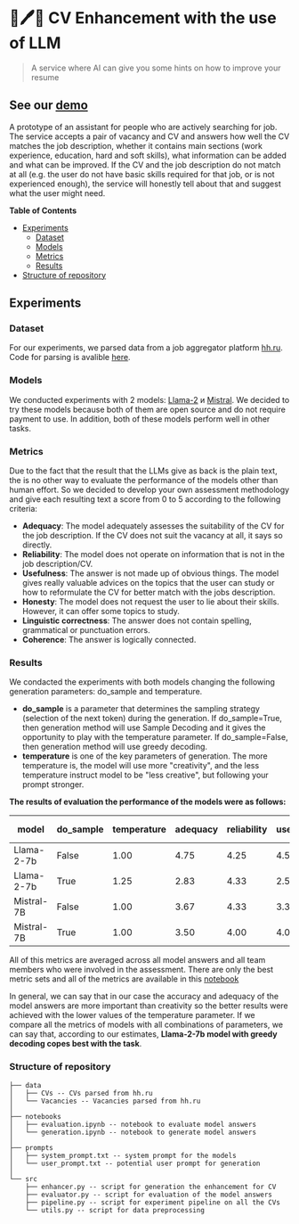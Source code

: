 # 📄🖊️🤖 CV Enhancement with the use of LLM
> A service where AI can give you some hints on how to improve your resume
## See our [demo](https://a3df6739d4e3d3b8eb.gradio.live)
A prototype of an assistant for people who are actively searching for job. The service accepts a pair of vacancy and CV and answers how well the CV matches the job description, whether it contains main sections (work experience, education, hard and soft skills), what information can be added and what can be improved. If the CV and the job description do not match at all (e.g. the user do not have basic skills required for that job, or is not experienced enough), the service will honestly tell about that and suggest what the user might need.

**Table of Contents**
- [Experiments](#experiments)
  - [Dataset](#dataset)
  - [Models](#models)
  - [Metrics](#metrics)
  - [Results](#results)
- [Structure of repository](#structure)

<a name="experiments"></a>
## Experiments

<a name="dataset"></a>
### Dataset
For our experiments, we parsed data from a job aggregator platform [hh.ru](https://hh.ru). Code for parsing is avalible [here](https://github.com/abdullinilgiz/LLMmatch).

### Models

We conducted experiments with 2 models: [Llama-2](https://huggingface.co/meta-llama/Llama-2-7b-chat-hf) и [Mistral](https://huggingface.co/mistralai/Mistral-7B-Instruct-v0.1). We decided to try these models because both of them are open 
source and do not require payment to use. In addition, both of these models perform well in other tasks.

### Metrics
Due to the fact that the result that the LLMs give as back is the plain text, the is no other way to evaluate the performance of the models other than human effort. So we decided to develop your own assessment methodology and give each 
resulting text a score from 0 to 5 according to the following criteria:

- **Adequacy**: The model adequately assesses the suitability of the CV for the job description. If the CV does not suit the vacancy at all, it says so directly.
- **Reliability**: The model does not operate on information that is not in the job description/CV.
- **Usefulness**: The answer is not made up of obvious things. The model gives really valuable advices on the topics that the user can study or how to reformulate the CV for better match with the jobs description.
- **Honesty**: The model does not request the user to lie about their skills. However, it can offer some topics to study.
- **Linguistic correctness**: The answer does not contain spelling, grammatical or punctuation errors.
- **Coherence**: The answer is logically connected.

<a name="results"></a>
### Results
We condacted the experiments with both models changing the following generation parameters: do_sample and temperature.
- **do_sample** is a parameter that determines the sampling strategy (selection of the next token) during the generation. If do_sample=True, then generation method will use Sample Decoding and it gives the opportunity to play with the temperature parameter. If do_sample=False, then generation method will use greedy decoding.
- **temperature** is one of the key parameters of generation. The more temperature is, the model will use more "creativity", and the less temperature instruct model to be "less creative", but following your prompt stronger.

**The results of evaluation the performance of the models were as follows:**

| model     |	do_sample | temperature	| adequacy | reliability | usefulness |	honesty |	linguistic correctness | coherence |
| --------- |	--------- | ----------	| -------- | ----------- | ---------- |	------- |	---------------------- | --------- |
|Llama-2-7b |	False     | 1.00      	| 4.75     | 4.25        | 4.50       |	5.00    |	5.00                   | 4.00      |
|Llama-2-7b |	True      | 1.25      	| 2.83     | 4.33        | 2.50       |	5.00    |	5.00                   | 4.83      |
|Mistral-7B |	False     | 1.00      	| 3.67     | 4.33        | 3.33       |	4.67    |	5.00                   | 4.00      |
|Mistral-7B |	True      | 1.00      	| 3.50     | 4.00        | 4.00       |	5.00    |	5.00                   | 5.00      |

All of this metrics are averaged across all model answers and all team members who were involved in the assessment. There are only the best metric sets and all of the metrics are available in this [notebook](notebooks/evaluation.ipynb)

In general, we can say that in our case the accuracy and adequacy of the model answers are more important than creativity so the better results were achieved with the lower values of the temperature parameter. If we compare all the metrics of models with all combinations of parameters, we can say that, according to our estimates, **Llama-2-7b model with greedy decoding copes best with the task**.

<a name="structure"></a>
### Structure of repository
```
├── data
│   ├── CVs -- CVs parsed from hh.ru
│   └── Vacancies -- Vacancies parsed from hh.ru
│
├── notebooks
│   ├── evaluation.ipynb -- notebook to evaluate model answers
│   └── generation.ipynb -- notebook to generate model answers
│
├── prompts
│   ├── system_prompt.txt -- system prompt for the models
│   └── user_prompt.txt -- potential user prompt for generation
│
└── src
    ├── enhancer.py -- script for generation the enhancement for CV
    ├── evaluator.py -- script for evaluation of the model answers
    ├── pipeline.py -- script for experiment pipeline on all the CVs
    └── utils.py -- script for data preprocessing
```
